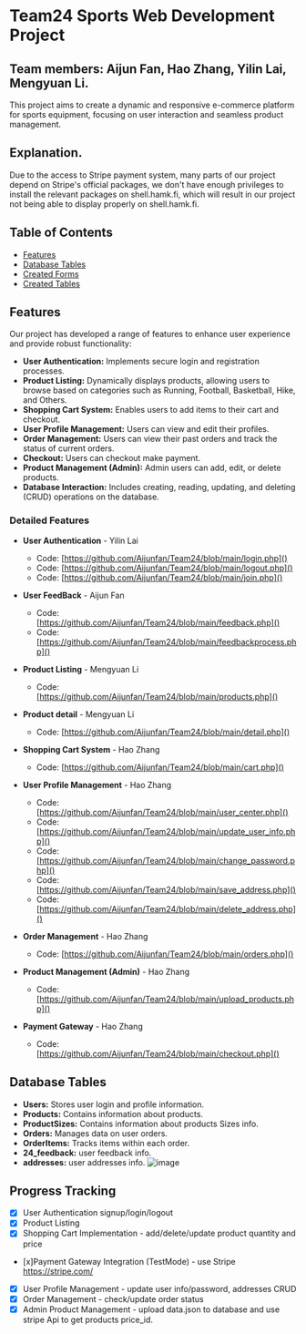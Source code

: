 # Team24 Sports Web Development Project
## Team members: Aijun Fan, Hao Zhang, Yilin Lai, Mengyuan Li.
This project aims to create a dynamic and responsive e-commerce platform for sports equipment, focusing on user interaction and seamless product management.

## Explanation.
Due to the access to Stripe payment system, many parts of our project depend on Stripe's official packages, we don't have enough privileges to install the relevant packages on shell.hamk.fi, which will result in our project not being able to display properly on shell.hamk.fi.

## Table of Contents
- [Features](#features)
- [Database Tables](#database-tables)
- [Created Forms](#created-forms)
- [Created Tables](#created-tables)

## Features
Our project has developed a range of features to enhance user experience and provide robust functionality:

- **User Authentication:** Implements secure login and registration processes.
- **Product Listing:** Dynamically displays products, allowing users to browse based on categories such as Running, Football, Basketball, Hike, and Others.
- **Shopping Cart System:** Enables users to add items to their cart and checkout.
- **User Profile Management:** Users can view and edit their profiles.
- **Order Management:** Users can view their past orders and track the status of current orders.
- **Checkout:** Users can checkout make payment.
- **Product Management (Admin):** Admin users can add, edit, or delete products.
- **Database Interaction:** Includes creating, reading, updating, and deleting (CRUD) operations on the database.

### Detailed Features
- **User Authentication** - Yilin Lai
  - Code: [https://github.com/Aijunfan/Team24/blob/main/login.php]()
  - Code: [https://github.com/Aijunfan/Team24/blob/main/logout.php]()
  - Code: [https://github.com/Aijunfan/Team24/blob/main/join.php]()

- **User FeedBack** - Aijun Fan
    - Code: [https://github.com/Aijunfan/Team24/blob/main/feedback.php]()
    - Code: [https://github.com/Aijunfan/Team24/blob/main/feedbackprocess.php]()
- **Product Listing** - Mengyuan Li
  - Code: [https://github.com/Aijunfan/Team24/blob/main/products.php]()
- **Product detail** - Mengyuan Li
  - Code: [https://github.com/Aijunfan/Team24/blob/main/detail.php]()
- **Shopping Cart System** - Hao Zhang
  - Code: [https://github.com/Aijunfan/Team24/blob/main/cart.php]()
- **User Profile Management** - Hao Zhang
  - Code: [https://github.com/Aijunfan/Team24/blob/main/user_center.php]()
  - Code: [https://github.com/Aijunfan/Team24/blob/main/update_user_info.php]()
  - Code: [https://github.com/Aijunfan/Team24/blob/main/change_password.php]()
  - Code: [https://github.com/Aijunfan/Team24/blob/main/save_address.php]()
  - Code: [https://github.com/Aijunfan/Team24/blob/main/delete_address.php]()
- **Order Management** - Hao Zhang
  - Code: [https://github.com/Aijunfan/Team24/blob/main/orders.php]()
- **Product Management (Admin)** - Hao Zhang
  - Code: [https://github.com/Aijunfan/Team24/blob/main/upload_products.php]()

- **Payment Gateway** - Hao Zhang
  - Code: [https://github.com/Aijunfan/Team24/blob/main/checkout.php]()

## Database Tables
- **Users:** Stores user login and profile information.
- **Products:** Contains information about products.
- **ProductSizes:** Contains information about products Sizes info.
- **Orders:** Manages data on user orders.
- **OrderItems:** Tracks items within each order.
- **24_feedback:** user feedback info.
- **addresses:** user addresses info.
![image](https://github.com/Aijunfan/Team24/assets/127038124/8fe2ecf5-43d8-4f3e-bc4d-db86e875f1d6)

## Progress Tracking
- [x] User Authentication signup/login/logout
- [x] Product Listing 
- [x] Shopping Cart Implementation - add/delete/update product quantity and price
- [x]Payment Gateway Integration (TestMode) - use Stripe https://stripe.com/
- [x] User Profile Management - update user info/password, addresses CRUD 
- [x] Order Management - check/update order status  
- [x] Admin Product Management - upload data.json to database and use stripe Api to get products price_id.
